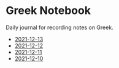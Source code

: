 # Greek Notebook

Daily journal for recording notes on Greek.

* [2021-12-13](./2021-12-13.md)
* [2021-12-12](./2021-12-12.md)
* [2021-12-11](./2021-12-11.md)
* [2021-12-10](./2021-12-10.md)

